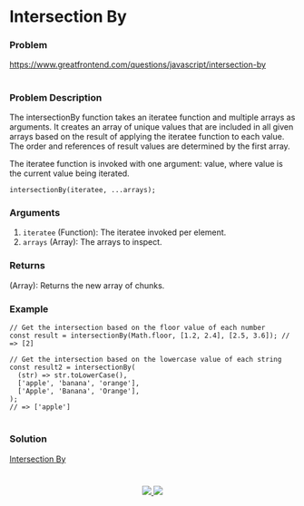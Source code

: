 # Intersection By

### Problem

https://www.greatfrontend.com/questions/javascript/intersection-by

#

### Problem Description

The intersectionBy function takes an iteratee function and multiple arrays as arguments. It creates an array of unique values that are included in all given arrays based on the result of applying the iteratee function to each value. The order and references of result values are determined by the first array.

The iteratee function is invoked with one argument: value, where value is the current value being iterated.

```
intersectionBy(iteratee, ...arrays);

```


### Arguments
1. `iteratee` (Function): The iteratee invoked per element.
2. `arrays` (Array): The arrays to inspect.

### Returns
(Array): Returns the new array of chunks.


### Example

```
// Get the intersection based on the floor value of each number
const result = intersectionBy(Math.floor, [1.2, 2.4], [2.5, 3.6]); // => [2]

// Get the intersection based on the lowercase value of each string
const result2 = intersectionBy(
  (str) => str.toLowerCase(),
  ['apple', 'banana', 'orange'],
  ['Apple', 'Banana', 'Orange'],
);
// => ['apple']

```

#

### Solution

[Intersection By](./intersectionBy.js)

#

<p align="center">
	<a href="https://github.com/ghoshsuman845" alt="Github" title="github">
       <img src="https://img.shields.io/badge/Followe_Me_For_More_Useful_Repos-15k?style=for-the-badge&color=2088FF&logo=github&logoColor=fff"/>
    </a>
    <a href="https://github.com/ghoshsuman845/ghoshsuman845" alt="Github Stars" title="Star Mark Repo">
        <img src="https://img.shields.io/badge/Shower_stars_if_you_like_my_repos-15k?style=for-the-badge&color=ffd000&logo=apachespark&logoColor=black"/>
    </a>
</p>
